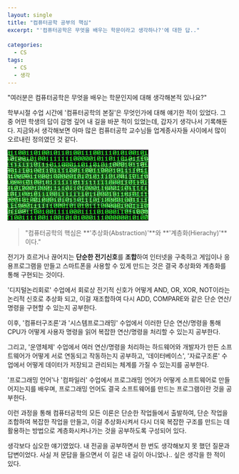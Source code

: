 ```yaml
---
layout: single
title: "컴퓨터공학 공부의 핵심"
excerpt: "'컴퓨터공학은 무엇을 배우는 학문이라고 생각하나?'에 대한 답.."

categories:
  - CS
tags:
  - CS
  - 생각
---
```




"여러분은 컴퓨터공학은 무엇을 배우는 학문인지에 대해 생각해본적 있나요?"

학부시절 수업 시간에 '컴퓨터공학의 본질'은 무엇인가에 대해 얘기한 적이 있었다. 그 중 어떤 학생의 답이 감명 깊어 내 길을 바꾼 적이 있었는데, 갑자기 생각나서 기록해둔다.
지금와서 생각해보면 아마 많은 컴퓨터공학 교수님들 업계종사자들 사이에서 많이 오르내린 정의였던 것 같다.



![0and1](../assets/images/posts_img/2022-10-03-first/0and1.jpeg)



> "컴퓨터공학의 핵심은 **'추상화(Abstraction)'**와 **'계층화(Hierachy)'**이다."

전기가 흐르거나 끊어지는 **단순한 전기신호**를 **조합**하여 인터넷을 구축하고 게임이나 응용프로그램을 만들고 스마트폰을 사용할 수 있게 만드는 것은 결국 추상화와 계층화를 통해 구현되는 것이다.

'디지털논리회로' 수업에서 회로상 전기적 신호가 어떻게 AND, OR, XOR, NOT이라는 논리적 신호로 추상화 되고, 이걸 재조합하여 다시 ADD, COMPARE와 같은 단순 연산/명령을 구현할 수 있는지 공부한다.

이후, '컴퓨터구조론'과 '시스템프로그래밍' 수업에서 이러한 단순 연산/명령을 통해 CPU가 어떻게 사용자 명령을 읽어 복잡한 연산/명령을 처리할 수 있는지 공부한다.

그리고, '운영체제' 수업에서 여러 연산/명령을 처리하는 하드웨어와 개발자가 만든 소프트웨어가 어떻게 서로 연동되고 작동하는지 공부하고, '데이터베이스', '자료구조론' 수업에서 어떻게 데이터가 저장되고 관리되는 체계를 가질 수 있는지를 공부한다.

'프로그래밍 언어'나 '컴파일러' 수업에서 프로그래밍 언어가 어떻게 소프트웨어로 만들어지는지를 배우며, 프로그래밍 언어도 결국 소프트웨어를 만드는 프로그램이란 것을 공부한다.

이런 과정을 통해 컴퓨터공학의 모든 이론은 단순한 작업들에서 출발하여, 단순 작업을 조합하여 복잡한 작업을 만들고, 이걸 추상화시켜서 다시 더욱 복잡한 구조를 만드는 데 활용하는 방법으로 계층화시켜나가는 것을 공부하도록 구성되어 있다.



생각보다 심오한 얘기였었다. 내 전공을 공부하면서 한 번도 생각해보지 못 했던 질문과 답변이었다. 사실 저 문답을 들으면서 이 길은 내 길이 아니었나.. 싶은 생각을 한 적이 있다.

